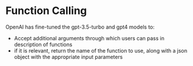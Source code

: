 # Function Calling

OpenAI has fine-tuned the gpt-3.5-turbo and gpt4 models to:

* Accept additional arguments through which users can pass in description of functions
* if it is relevant, return the name of the function to use, along with a json object with the appropriate input parameters
